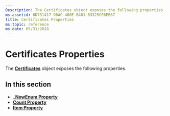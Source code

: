 ```yaml
---
Description: The Certificates object exposes the following properties.
ms.assetid: 6D731417-90AC-400E-B481-83325CE8EB67
title: Certificates Properties
ms.topic: reference
ms.date: 05/31/2018
---
```


# Certificates Properties

The [**Certificates**](certificates.md) object exposes the following properties.

## In this section

-   [**\_NewEnum Property**](certificates-newenum.md)
-   [**Count Property**](certificates-count.md)
-   [**Item Property**](certificates-item.md)

 

 



